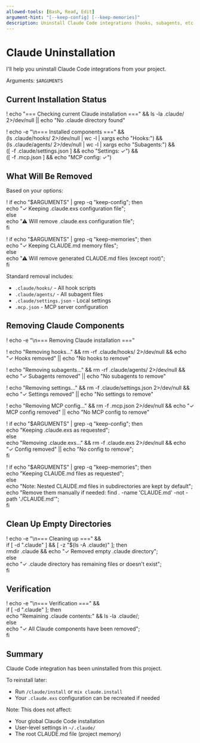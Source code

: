 ```yaml
---
allowed-tools: [Bash, Read, Edit]
argument-hint: "[--keep-config] [--keep-memories]"
description: Uninstall Claude Code integrations (hooks, subagents, etc.)
---
```


# Claude Uninstallation

I'll help you uninstall Claude Code integrations from your project.

Arguments: `$ARGUMENTS`

## Current Installation Status

! echo "=== Checking current Claude installation ===" && ls -la .claude/ 2>/dev/null || echo "No .claude directory found"

! echo -e "\n=== Installed components ===" && \
  (ls .claude/hooks/ 2>/dev/null | wc -l | xargs echo "Hooks:") && \
  (ls .claude/agents/ 2>/dev/null | wc -l | xargs echo "Subagents:") && \
  ([ -f .claude/settings.json ] && echo "Settings: ✓") && \
  ([ -f .mcp.json ] && echo "MCP config: ✓")

## What Will Be Removed

Based on your options:

! if echo "$ARGUMENTS" | grep -q "keep-config"; then \
    echo "✓ Keeping .claude.exs configuration file"; \
  else \
    echo "⚠ Will remove .claude.exs configuration file"; \
  fi

! if echo "$ARGUMENTS" | grep -q "keep-memories"; then \
    echo "✓ Keeping CLAUDE.md memory files"; \
  else \
    echo "⚠ Will remove generated CLAUDE.md files (except root)"; \
  fi

Standard removal includes:
- `.claude/hooks/` - All hook scripts
- `.claude/agents/` - All subagent files
- `.claude/settings.json` - Local settings
- `.mcp.json` - MCP server configuration

## Removing Claude Components

! echo -e "\n=== Removing Claude installation ==="

! echo "Removing hooks..." && rm -rf .claude/hooks/ 2>/dev/null && echo "✓ Hooks removed" || echo "No hooks to remove"

! echo "Removing subagents..." && rm -rf .claude/agents/ 2>/dev/null && echo "✓ Subagents removed" || echo "No subagents to remove"

! echo "Removing settings..." && rm -f .claude/settings.json 2>/dev/null && echo "✓ Settings removed" || echo "No settings to remove"

! echo "Removing MCP config..." && rm -f .mcp.json 2>/dev/null && echo "✓ MCP config removed" || echo "No MCP config to remove"

! if echo "$ARGUMENTS" | grep -q "keep-config"; then \
    echo "Keeping .claude.exs as requested"; \
  else \
    echo "Removing .claude.exs..." && rm -f .claude.exs 2>/dev/null && echo "✓ Config removed" || echo "No config to remove"; \
  fi

! if echo "$ARGUMENTS" | grep -q "keep-memories"; then \
    echo "Keeping CLAUDE.md files as requested"; \
  else \
    echo "Note: Nested CLAUDE.md files in subdirectories are kept by default"; \
    echo "Remove them manually if needed: find . -name 'CLAUDE.md' -not -path './CLAUDE.md'"; \
  fi

## Clean Up Empty Directories

! echo -e "\n=== Cleaning up ===" && \
  if [ -d ".claude" ] && [ -z "$(ls -A .claude)" ]; then \
    rmdir .claude && echo "✓ Removed empty .claude directory"; \
  else \
    echo "✓ .claude directory has remaining files or doesn't exist"; \
  fi

## Verification

! echo -e "\n=== Verification ===" && \
  if [ -d ".claude" ]; then \
    echo "Remaining .claude contents:" && ls -la .claude/; \
  else \
    echo "✓ All Claude components have been removed"; \
  fi

## Summary

Claude Code integration has been uninstalled from this project.

To reinstall later:
- Run `/claude/install` or `mix claude.install`
- Your `.claude.exs` configuration can be recreated if needed

Note: This does not affect:
- Your global Claude Code installation
- User-level settings in `~/.claude/`
- The root CLAUDE.md file (project memory)
